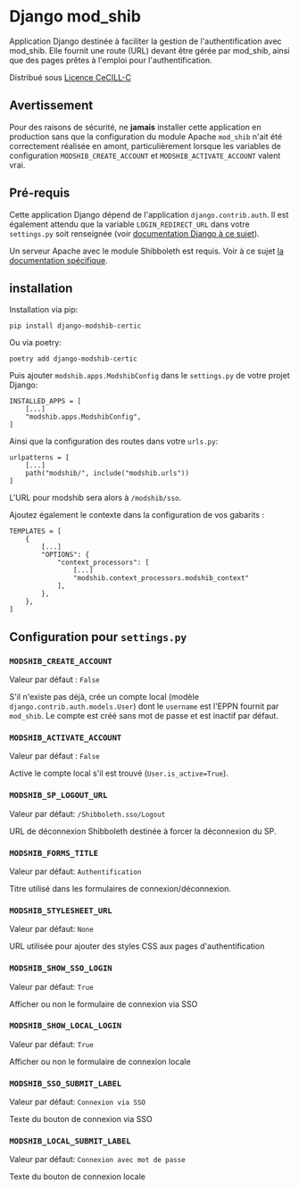 # Django mod_shib

Application Django destinée à faciliter la gestion de l'authentification avec mod_shib.
Elle fournit une route (URL) devant être gérée par mod_shib, ainsi que des pages prêtes
à l'emploi pour l'authentification.

Distribué sous [Licence CeCILL-C](LICENSE.txt)

## Avertissement

Pour des raisons de sécurité, ne **jamais** installer cette application en production sans que la configuration du module
Apache `mod_shib` n'ait été correctement réalisée en amont, particulièrement lorsque 
les variables de configuration `MODSHIB_CREATE_ACCOUNT` et `MODSHIB_ACTIVATE_ACCOUNT` 
valent vrai.

## Pré-requis

Cette application Django dépend de l'application `django.contrib.auth`. Il est également attendu que la variable
`LOGIN_REDIRECT_URL` dans votre `settings.py` soit renseignée 
(voir [documentation Django à ce sujet](https://docs.djangoproject.com/fr/4.2/ref/settings/#std-setting-LOGIN_REDIRECT_URL)).

Un serveur Apache avec le module Shibboleth est requis. Voir à ce sujet [la documentation spécifique](https://git.unicaen.fr/certic/kics/-/blob/master/doc/INSTALL_shibboleth.md).

## installation

Installation via pip:

    pip install django-modshib-certic

Ou via poetry:

    poetry add django-modshib-certic

Puis ajouter `modshib.apps.ModshibConfig` dans le `settings.py` de votre projet Django:

    INSTALLED_APPS = [
        [...]
        "modshib.apps.ModshibConfig",
    ]

Ainsi que la configuration des routes dans votre `urls.py`:

    urlpatterns = [
        [...]
        path("modshib/", include("modshib.urls"))
    ]

L'URL pour modshib sera alors à `/modshib/sso`.

Ajoutez également le contexte dans la configuration de vos gabarits :

    TEMPLATES = [
        {
            [...]
            "OPTIONS": {
                "context_processors": [
                    [...]
                    "modshib.context_processors.modshib_context"
                ],
            },
        },
    ]

## Configuration pour `settings.py`

### `MODSHIB_CREATE_ACCOUNT`

Valeur par défaut : `False`

S'il n'existe pas déjà, crée un compte local (modèle `django.contrib.auth.models.User`)
dont le `username` est l'EPPN fournit par `mod_shib`. 
Le compte est créé sans mot de passe et est inactif par défaut.

### `MODSHIB_ACTIVATE_ACCOUNT`

Valeur par défaut : `False`

Active le compte local s'il est trouvé (`User.is_active=True`).

### `MODSHIB_SP_LOGOUT_URL`

Valeur par défaut: `/Shibboleth.sso/Logout`

URL de déconnexion Shibboleth destinée à forcer la déconnexion du SP.

### `MODSHIB_FORMS_TITLE`

Valeur par défaut: `Authentification`

Titre utilisé dans les formulaires de connexion/déconnexion.

### `MODSHIB_STYLESHEET_URL`

Valeur par défaut: `None`

URL utilisée pour ajouter des styles CSS aux pages d'authentification

### `MODSHIB_SHOW_SSO_LOGIN`

Valeur par défaut: `True`

Afficher ou non le formulaire de connexion via SSO

### `MODSHIB_SHOW_LOCAL_LOGIN`

Valeur par défaut: `True`

Afficher ou non le formulaire de connexion locale

### `MODSHIB_SSO_SUBMIT_LABEL`

Valeur par défaut: `Connexion via SSO`

Texte du bouton de connexion via SSO

### `MODSHIB_LOCAL_SUBMIT_LABEL`

Valeur par défaut: `Connexion avec mot de passe`

Texte du bouton de connexion locale
